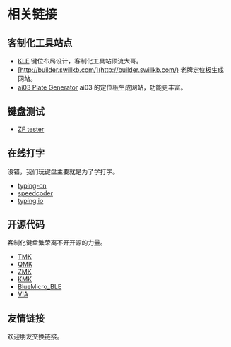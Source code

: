# 相关链接

## 客制化工具站点

- [KLE](http://www.keyboard-layout-editor.com/) 键位布局设计，客制化工具站顶流大哥。
- [http://builder.swillkb.com/](http://builder.swillkb.com/) 老牌定位板生成网站。
- [ai03 Plate Generator](https://kbplate.ai03.com/) ai03 的定位板生成网站，功能更丰富。

## 键盘测试

- [ZF tester](https://www.zfrontier.com/lab/keyboardTester)

## 在线打字

没错，我们玩键盘主要就是为了学打字。

- [typing-cn](https://barneyzhao.gitee.io/typing-cn/#/)
- [speedcoder](https://www.speedcoder.net/lessons/)
- [typing.io](https://typing.io/)

## 开源代码

客制化键盘繁荣离不开开源的力量。

- [TMK](https://github.com/tmk/tmk_keyboard)
- [QMK](https://github.com/qmk/qmk_firmware)
- [ZMK](https://zmk.dev/)
- [KMK](https://github.com/KMKfw/kmk_firmware)
- [BlueMicro_BLE](https://github.com/jpconstantineau/BlueMicro_BLE)
- [VIA](https://www.caniusevia.com/)

## 友情链接

欢迎朋友交换链接。
